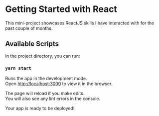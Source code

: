 # Getting Started with React

This mini-project showcases ReactJS skills I have interacted with for the past couple of months. 

## Available Scripts

In the project directory, you can run:

### `yarn start`

Runs the app in the development mode.\
Open [http://localhost:3000](http://localhost:3000) to view it in the browser.

The page will reload if you make edits.\
You will also see any lint errors in the console.


Your app is ready to be deployed!

